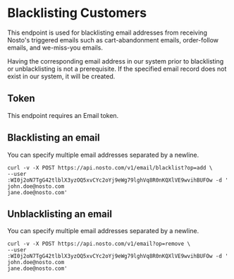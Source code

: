 # Blacklisting Customers

This endpoint is used for blacklisting email addresses from receiving Nosto's triggered emails such as cart-abandonment emails, order-follow emails, and we-miss-you emails.

Having the corresponding email address in our system prior to blacklisting or unblacklisting is not a prerequisite. If the specified email record does not exist in our system, it will be created.

## Token

This endpoint requires an Email token.

## Blacklisting an email

You can specify multiple email addresses separated by a newline.

```text
curl -v -X POST https://api.nosto.com/v1/email/blacklist?op=add \
--user :WI0j2oN7TgG42tlblX3yzOQ5xvCYc2oYj9eWg79lghVq8R0nKQXlVE9wvihBUFOw -d '
john.doe@nosto.com
jane.doe@nosto.com'
```

## Unblacklisting an email

You can specify multiple email addresses separated by a newline.

```text
curl -v -X POST https://api.nosto.com/v1/email?op=remove \
--user :WI0j2oN7TgG42tlblX3yzOQ5xvCYc2oYj9eWg79lghVq8R0nKQXlVE9wvihBUFOw -d '
john.doe@nosto.com
jane.doe@nosto.com'
```

